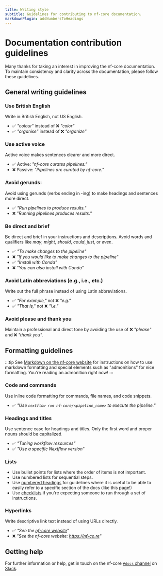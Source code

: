 ```yaml
---
title: Writing style
subtitle: Guidelines for contributing to nf-core documentation.
markdownPlugin: addNumbersToHeadings
---
```


# Documentation contribution guidelines

Many thanks for taking an interest in improving the nf-core documentation. To maintain consistency and clarity across the documentation, please follow these guidelines.

## General writing guidelines

### Use British English

Write in British English, not US English.

- ✅ _"colour"_ instead of ❌ _"color"_
- ✅ _"organise"_ instead of ❌ _"organize"_

### Use active voice

Active voice makes sentences clearer and more direct.

- ✅ Active: _"nf-core curates pipelines."_
- ❌ Passive: _"Pipelines are curated by nf-core."_

### Avoid gerunds:

Avoid using gerunds (verbs ending in -ing) to make headings and sentences more direct.

- ✅ _"Run pipelines to produce results."_
- ❌ _"Running pipelines produces results."_

### Be direct and brief

Be direct and brief in your instructions and descriptions. Avoid words and qualifiers like _may_, _might_, _should_, _could_, _just_, or _even_.

- ✅ _"To make changes to the pipeline"_
- ❌ _"If you would like to make changes to the pipeline"_
- ✅ _"Install with Conda"_
- ❌ _"You can also install with Conda"_

### Avoid Latin abbreviations (e.g., i.e., etc.)

Write out the full phrase instead of using Latin abbreviations.

- ✅ _"For example,"_ not ❌ _"e.g."_
- ✅ _"That is,"_ not ❌ _"i.e."_

### Avoid please and thank you

Maintain a professional and direct tone by avoiding the use of ❌ _"please"_ and ❌ _"thank you"_.

## Formatting guidelines

:::tip
See [Markdown on the nf-core website](/docs/contributing/website/markdown) for instructions
on how to use markdown formatting and special elements such as "admonitions" for nice formatting.
You're reading an admonition right now!
:::

### Code and commands

Use inline code formatting for commands, file names, and code snippets.

- ✅ _"Use `nextflow run nf-core/<pipeline_name>` to execute the pipeline."_

### Headings and titles

Use sentence case for headings and titles. Only the first word and proper nouns should be capitalized.

- ✅ _"Tuning workflow resources"_
- ✅ _"Use a specific Nextflow version"_

### Lists

- Use bullet points for lists where the order of items is not important.
- Use numbered lists for sequential steps.
- Use [numbered headings](/docs/contributing/website/markdown#numbered-headings) for guidelines where it is useful to be able to easily refer to a specific section of the docs (like this page!)
- Use [checklists](/docs/contributing/website/markdown#checklist) if you're expecting someone to run through
  a set of instructions.

### Hyperlinks

Write descriptive link text instead of using URLs directly.

- ✅ _"See the [nf-core website](https://nf-co.re)"_
- ❌ _"See the nf-core website: <https://nf-co.re>"_

## Getting help

For further information or help, get in touch on the nf-core [`#docs` channel](https://nfcore.slack.com/archives/C06RR8F5L3E) on [Slack](https://nf-co.re/join/slack/).
